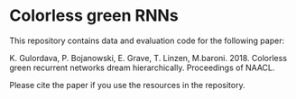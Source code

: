 # Colorless green RNNs

This repository contains data and evaluation code for the following paper:

K. Gulordava, P. Bojanowski, E. Grave, T. Linzen, M.baroni. 2018. Colorless green recurrent networks dream hierarchically. Proceedings of NAACL.

Please cite the paper if you use the resources in the repository.



